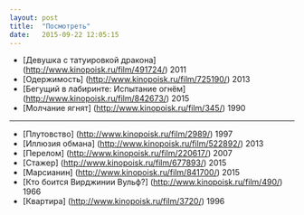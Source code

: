 ```yaml
---
layout: post
title:  "Посмотреть"
date:   2015-09-22 12:05:15
---
```


- [Девушка с татуировкой дракона] (http://www.kinopoisk.ru/film/491724/) 2011
- [Одержимость] (http://www.kinopoisk.ru/film/725190/) 2013
- [Бегущий в лабиринте: Испытание огнём] (http://www.kinopoisk.ru/film/842673/) 2015
- [Молчание ягнят] (http://www.kinopoisk.ru/film/345/) 1990

***

- [Плутовство] (http://www.kinopoisk.ru/film/2989/) 1997
- [Иллюзия обмана] (http://www.kinopoisk.ru/film/522892/) 2013
- [Перелом] (http://www.kinopoisk.ru/film/220617/) 2007
- [Стажер] (http://www.kinopoisk.ru/film/677893/) 2015
- [Марсианин] (http://www.kinopoisk.ru/film/841700/) 2015
- [Кто боится Вирджинии Вульф?] (http://www.kinopoisk.ru/film/490/) 1966
- [Квартира] (http://www.kinopoisk.ru/film/3720/) 1996